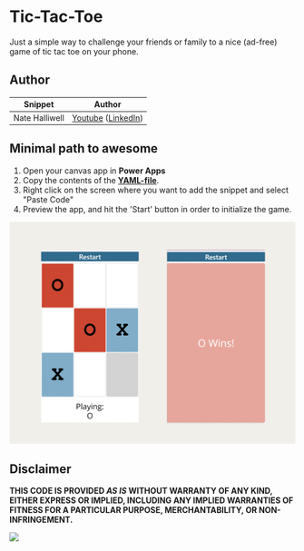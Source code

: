 # Tic-Tac-Toe


Just a simple way to challenge your friends or family to a nice (ad-free) game of tic tac toe on your phone.


## Author

<!--- 
Replace the X by the correct values in the table below.
--->

Snippet|Author
--------|---------
Nate Halliwell | [Youtube](https://www.youtube.com/playlist?list=PLlQ81_et2aJ-XKx3gVfVl0dQbJU5mUfgf) ([LinkedIn](https://www.linkedin.com/in/natehalliwell/))

## Minimal path to awesome

1. Open your canvas app in **Power Apps**
1. Copy the contents of the **[YAML-file](./source/tic-tac-toe.yaml)**.
1. Right click on the screen where you want to add the snippet and select "Paste Code"
1. Preview the app, and hit the 'Start' button in order to initialize the game.

![A screenshot of the Game in Power Apps](./assets/tictactoe.png)


## Disclaimer

**THIS CODE IS PROVIDED *AS IS* WITHOUT WARRANTY OF ANY KIND, EITHER EXPRESS OR IMPLIED, INCLUDING ANY IMPLIED WARRANTIES OF FITNESS FOR A PARTICULAR PURPOSE, MERCHANTABILITY, OR NON-INFRINGEMENT.**

<img src="https://m365-visitor-stats.azurewebsites.net/powerplatform-snippets/power-apps/pickleball-team-generator" aria-hidden="true" />
